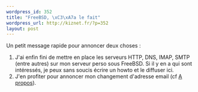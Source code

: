 ```yaml
--- 
wordpress_id: 352
title: "FreeBSD, \xC3\xA7a le fait"
wordpress_url: http://kiznet.fr/?p=352
layout: post
---
```

Un petit message rapide pour annoncer deux choses :
<ol>
	<li>J'ai enfin fini de mettre en place les serveurs HTTP, DNS, IMAP, SMTP (entre autres) sur mon serveur perso sous FreeBSD. Si il y en a qui sont intéressés, je peux sans soucis écrire un howto et le diffuser ici.</li>
	<li>J'en profiter pour annoncer mon changement d'adresse email (cf <a href="http://kiznet.fr/a-propos/#me-contacter">A propos</a>).</li>
</ol>
